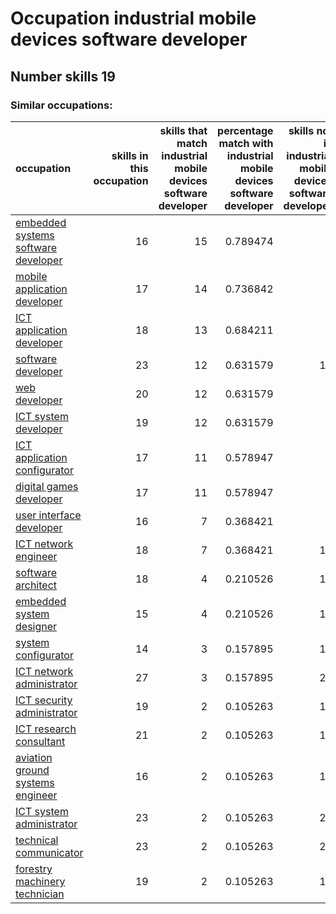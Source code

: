 # Occupation industrial mobile devices software developer
## Number skills 19
### Similar occupations:
| occupation                                                                    |   skills in this occupation |   skills that match industrial mobile devices software developer |   percentage match with industrial mobile devices software developer |   skills not in industrial mobile devices software developer |
|:------------------------------------------------------------------------------|----------------------------:|-----------------------------------------------------------------:|---------------------------------------------------------------------:|-------------------------------------------------------------:|
| [embedded systems software developer](embedded_systems_software_developer.md) |                          16 |                                                               15 |                                                             0.789474 |                                                            1 |
| [mobile application developer](mobile_application_developer.md)               |                          17 |                                                               14 |                                                             0.736842 |                                                            3 |
| [ICT application developer](ICT_application_developer.md)                     |                          18 |                                                               13 |                                                             0.684211 |                                                            5 |
| [software developer](software_developer.md)                                   |                          23 |                                                               12 |                                                             0.631579 |                                                           11 |
| [web developer](web_developer.md)                                             |                          20 |                                                               12 |                                                             0.631579 |                                                            8 |
| [ICT system developer](ICT_system_developer.md)                               |                          19 |                                                               12 |                                                             0.631579 |                                                            7 |
| [ICT application configurator](ICT_application_configurator.md)               |                          17 |                                                               11 |                                                             0.578947 |                                                            6 |
| [digital games developer](digital_games_developer.md)                         |                          17 |                                                               11 |                                                             0.578947 |                                                            6 |
| [user interface developer](user_interface_developer.md)                       |                          16 |                                                                7 |                                                             0.368421 |                                                            9 |
| [ICT network engineer](ICT_network_engineer.md)                               |                          18 |                                                                7 |                                                             0.368421 |                                                           11 |
| [software architect](software_architect.md)                                   |                          18 |                                                                4 |                                                             0.210526 |                                                           14 |
| [embedded system designer](embedded_system_designer.md)                       |                          15 |                                                                4 |                                                             0.210526 |                                                           11 |
| [system configurator](system_configurator.md)                                 |                          14 |                                                                3 |                                                             0.157895 |                                                           11 |
| [ICT network administrator](ICT_network_administrator.md)                     |                          27 |                                                                3 |                                                             0.157895 |                                                           24 |
| [ICT security administrator](ICT_security_administrator.md)                   |                          19 |                                                                2 |                                                             0.105263 |                                                           17 |
| [ICT research consultant](ICT_research_consultant.md)                         |                          21 |                                                                2 |                                                             0.105263 |                                                           19 |
| [aviation ground systems engineer](aviation_ground_systems_engineer.md)       |                          16 |                                                                2 |                                                             0.105263 |                                                           14 |
| [ICT system administrator](ICT_system_administrator.md)                       |                          23 |                                                                2 |                                                             0.105263 |                                                           21 |
| [technical communicator](technical_communicator.md)                           |                          23 |                                                                2 |                                                             0.105263 |                                                           21 |
| [forestry machinery technician](forestry_machinery_technician.md)             |                          19 |                                                                2 |                                                             0.105263 |                                                           17 |
